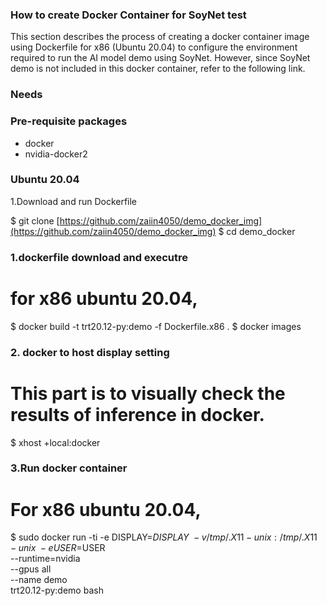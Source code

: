 ### How to create Docker Container for SoyNet test

This section describes the process of creating a docker container image using Dockerfile for x86 (Ubuntu 20.04) to configure the environment required to run the AI model demo using SoyNet. However, since SoyNet demo is not included in this docker container, refer to the following link.

### Needs

### Pre-requisite packages

- docker
- nvidia-docker2

### Ubuntu 20.04

1.Download and run Dockerfile

$ git clone [https://github.com/zaiin4050/demo_docker_img](https://github.com/zaiin4050/demo_docker_img)
$ cd demo_docker

### 1.dockerfile download and executre

# for x86 ubuntu 20.04, 

$ docker build -t trt20.12-py:demo -f Dockerfile.x86 .
$ docker images

### 2. docker to host display setting

# This part is to visually check the results of inference in docker.

$ xhost +local:docker

### 3.Run docker container

# For x86 ubuntu 20.04,

$ sudo docker run -ti -e DISPLAY=$DISPLAY \
-v /tmp/.X11-unix:/tmp/.X11-unix \
-e USER=$USER \
--runtime=nvidia \
--gpus all \
--name demo \
trt20.12-py:demo bash
